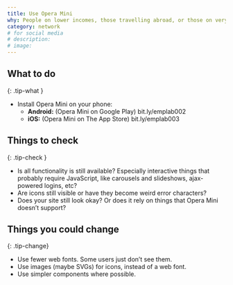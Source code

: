 ```yaml
---
title: Use Opera Mini
why: People on lower incomes, those travelling abroad, or those on very slow connections use Opera Mini. It saves them time and money because it compresses web pages, blocks ads by default, and doesn’t support web fonts.
category: network
# for social media
# description:
# image:
---
```


## What to do
{: .tip-what }

- Install Opera Mini on your phone:
  - **Android:** (Opera Mini on Google Play) bit.ly/emplab002
  - **iOS:** (Opera Mini on The App Store) bit.ly/emplab003

## Things to check
{: .tip-check }

- Is all functionality is still available? Especially interactive things that probably require JavaScript, like carousels and slideshows, ajax-powered logins, etc?
- Are icons still visible or have they become weird error characters?
- Does your site still look okay? Or does it rely on things that Opera Mini doesn’t support?

## Things you could change
{: .tip-change}

- Use fewer web fonts. Some users just don’t see them.
- Use images (maybe SVGs) for icons, instead of a web font.
- Use simpler components where possible.
